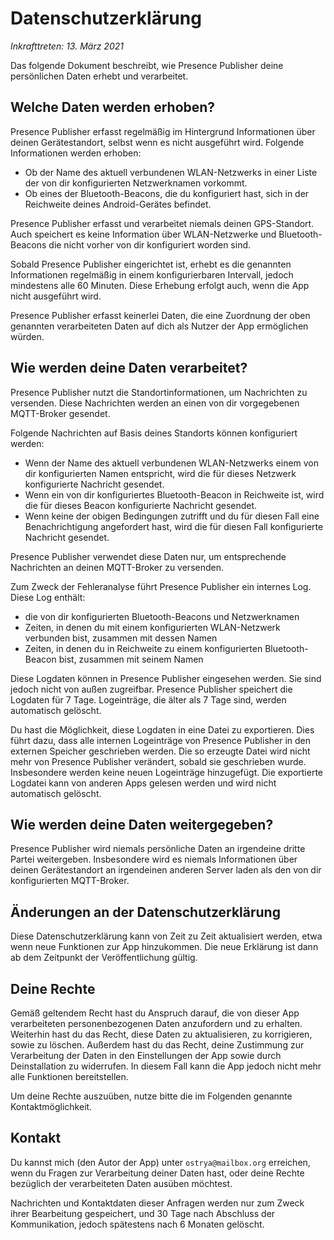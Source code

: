 # Datenschutzerklärung

*Inkrafttreten: 13. März 2021*

Das folgende Dokument beschreibt, wie Presence Publisher deine persönlichen Daten erhebt
und verarbeitet.

## Welche Daten werden erhoben?

Presence Publisher erfasst regelmäßig im Hintergrund Informationen über deinen Gerätestandort,
selbst wenn es nicht ausgeführt wird. Folgende Informationen werden erhoben:

* Ob der Name des aktuell verbundenen WLAN-Netzwerks in einer Liste der von dir
  konfigurierten Netzwerknamen vorkommt.
* Ob eines der Bluetooth-Beacons, die du konfiguriert hast, sich in der Reichweite
  deines Android-Gerätes befindet.

Presence Publisher erfasst und verarbeitet niemals deinen GPS-Standort. Auch speichert es
keine Information über WLAN-Netzwerke und Bluetooth-Beacons die nicht vorher von dir
konfiguriert worden sind.

Sobald Presence Publisher eingerichtet ist, erhebt es die genannten Informationen
regelmäßig in einem konfigurierbaren Intervall, jedoch mindestens alle 60 Minuten.
Diese Erhebung erfolgt auch, wenn die App nicht ausgeführt wird.

Presence Publisher erfasst keinerlei Daten, die eine Zuordnung der oben genannten
verarbeiteten Daten auf dich als Nutzer der App ermöglichen würden.

## Wie werden deine Daten verarbeitet?

Presence Publisher nutzt die Standortinformationen, um Nachrichten zu versenden.
Diese Nachrichten werden an einen von dir vorgegebenen MQTT-Broker gesendet.

Folgende Nachrichten auf Basis deines Standorts können konfiguriert werden:

* Wenn der Name des aktuell verbundenen WLAN-Netzwerks einem von dir konfigurierten
  Namen entspricht, wird die für dieses Netzwerk konfigurierte Nachricht gesendet.
* Wenn ein von dir konfiguriertes Bluetooth-Beacon in Reichweite ist, wird die
  für dieses Beacon konfigurierte Nachricht gesendet.
* Wenn keine der obigen Bedingungen zutrifft und du für diesen Fall eine Benachrichtigung
  angefordert hast, wird die für diesen Fall konfigurierte Nachricht gesendet.

Presence Publisher verwendet diese Daten nur, um entsprechende Nachrichten an deinen MQTT-Broker
zu versenden.

Zum Zweck der Fehleranalyse führt Presence Publisher ein internes Log. Diese Log enthält:

* die von dir konfigurierten Bluetooth-Beacons und Netzwerknamen
* Zeiten, in denen du mit einem konfigurierten WLAN-Netzwerk verbunden bist, zusammen mit dessen Namen
* Zeiten, in denen du in Reichweite zu einem konfigurierten Bluetooth-Beacon bist, zusammen mit seinem Namen

Diese Logdaten können in Presence Publisher eingesehen werden. Sie sind jedoch nicht von
außen zugreifbar. Presence Publisher speichert die Logdaten für 7 Tage. Logeinträge, die älter
als 7 Tage sind, werden automatisch gelöscht.

Du hast die Möglichkeit, diese Logdaten in eine Datei zu exportieren. Dies führt dazu, dass alle
internen Logeinträge von Presence Publisher in den externen Speicher geschrieben werden.
Die so erzeugte Datei wird nicht mehr von Presence Publisher verändert, sobald sie geschrieben wurde.
Insbesondere werden keine neuen Logeinträge hinzugefügt. Die exportierte Logdatei kann von
anderen Apps gelesen werden und wird nicht automatisch gelöscht.

## Wie werden deine Daten weitergegeben?

Presence Publisher wird niemals persönliche Daten an irgendeine dritte Partei weitergeben.
Insbesondere wird es niemals Informationen über deinen Gerätestandort an irgendeinen anderen
Server laden als den von dir konfigurierten MQTT-Broker.

## Änderungen an der Datenschutzerklärung

Diese Datenschutzerklärung kann von Zeit zu Zeit aktualisiert werden, etwa wenn neue Funktionen
zur App hinzukommen. Die neue Erklärung ist dann ab dem Zeitpunkt der Veröffentlichung gültig.

## Deine Rechte

Gemäß geltendem Recht hast du Anspruch darauf, die von dieser App verarbeiteten personenbezogenen
Daten anzufordern und zu erhalten. Weiterhin hast du das Recht, diese Daten zu aktualisieren,
zu korrigieren, sowie zu löschen. Außerdem hast du das Recht, deine Zustimmung zur Verarbeitung
der Daten in den Einstellungen der App sowie durch Deinstallation zu widerrufen. In diesem Fall
kann die App jedoch nicht mehr alle Funktionen bereitstellen.

Um deine Rechte auszuüben, nutze bitte die im Folgenden genannte Kontaktmöglichkeit.

## Kontakt

Du kannst mich (den Autor der App) unter `ostrya@mailbox.org` erreichen, wenn du Fragen zur
Verarbeitung deiner Daten hast, oder deine Rechte bezüglich der verarbeiteten Daten ausüben möchtest.

Nachrichten und Kontaktdaten dieser Anfragen werden nur zum Zweck ihrer Bearbeitung gespeichert,
und 30 Tage nach Abschluss der Kommunikation, jedoch spätestens nach 6 Monaten gelöscht.
